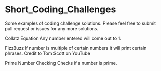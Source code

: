 # Short_Coding_Challenges

Some examples of coding challenge solutions.
Please feel free to submit pull request or issues for any more solutions.

Collatz Equation
Any number entered will come out to 1.

FizzBuzz
If number is multiple of certain numbers it will print certain phrases.
Credit to Tom Scott on YouTube

Prime Number Checking
Checks if a number is prime.
